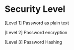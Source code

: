 # Security Level

[Level 1] Password as plain text

[Level 2] Password encryption

[Level 3] Password Hashing